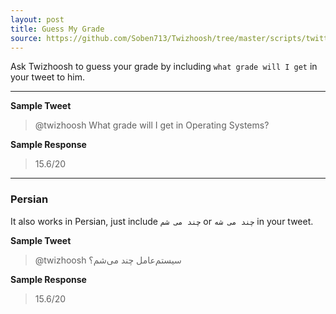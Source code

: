 ```yaml
---
layout: post
title: Guess My Grade
source: https://github.com/Soben713/Twizhoosh/tree/master/scripts/twitter_related/get_grade
---
```


Ask Twizhoosh to guess your grade by including `what grade will I get` in your tweet to him.

---

**Sample Tweet**

> @twizhoosh What grade will I get in Operating Systems?

<!--more-->

**Sample Response**

> 15.6/20

---

### Persian

It also works in Persian, just include `چند می شم` or `چند می شه` in your tweet.

**Sample Tweet**

> @twizhoosh سیستم‌عامل چند می‌شم؟

**Sample Response**

> 15.6/20
    